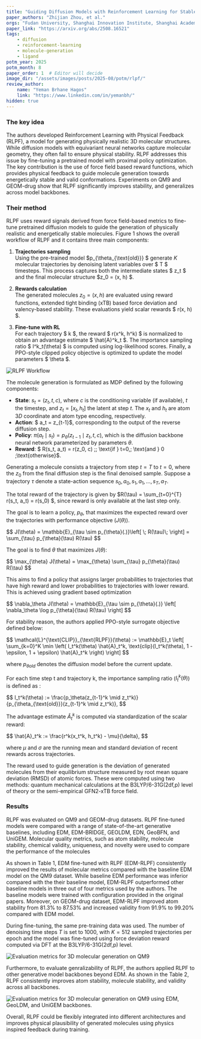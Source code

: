 ```yaml
---
title: "Guiding Diffusion Models with Reinforcement Learning for Stable Molecule Generation"
paper_authors: "Zhijian Zhou, et al."
orgs: "Fudan University, Shanghai Innovation Institute, Shanghai Academy of Artificial Intelligence for Science"
paper_link: "https://arxiv.org/abs/2508.16521"
tags:
    - diffusion
    - reinforcement-learning
    - molecule-generation
    - ligand
potm_year: 2025
potm_month: 8
paper_order: 1  # Editor will decide
image_dir: "/assets/images/posts/2025-08/potm/rlpf/"
review_author:
    name: "Yeman Brhane Hagos"
    link: "https://www.linkedin.com/in/yemanbh/"
hidden: true
---
```


### The key idea

The authors developed Reinforcement Learning with Physical Feedback (RLPF), a model for generating physically realistic 3D molecular structures. While diffusion models with equivariant neural networks capture molecular geometry, they often fail to ensure physical stability. RLPF addresses this issue by fine-tuning a pretrained model with proximal policy optimization. The key contribution is the use of force field based reward functions, which provides physical feedback to guide molecule generation towards energetically stable and valid conformations. Experiments on QM9 and GEOM-drug show that RLPF significantly improves stability, and generalizes across model backbones.


### Their method

RLPF uses reward signals derived from force field-based metrics to fine-tune pretrained diffusion models to guide the generation of physically realistic and energetically stable molecules. Figure 1 shows the overall workflow of RLPF and it contains three main components:


1. **Trajectories sampling**  
   Using the pre-trained model $p_{\theta_{\text{old}}} $ generate $K$ molecular trajectories by denoising latent variables over $ T $ timesteps. This process captures both the intermediate states $ z_t $ and the final molecular structure $z_0 = (x, h) $.  

2. **Rewards calculation**  
   The generated molecules $z_0 = (x, h)$ are evaluated using reward functions, extended tight binding (xTB) based force deviation and valency-based stability. These evaluations yield scalar rewards $ r(x, h) $.  

3. **Fine-tune with RL**  
   For each trajectory $ k $, the reward $ r(x^k, h^k) $ is normalized to obtain an advantage estimate $ \hat{A}^k_t $. The importance sampling ratio $ I^k_t(\theta) $ is computed using log-likelihood scores. Finally, a PPO-style clipped policy objective is optimized to update the model parameters $ \theta $.  


<img src="{{ page.image_dir | append: 'workflow.png' | relative_url }}" alt="RLPF Workflow">

The molecule generation is formulated as MDP defined by the following components:

- **State**: $s_t = (z_t, t, c)$, where $c$ is the conditioning variable (if available), $t$ the timestep, and $z_t = [x_t, h_t]$ the latent at step $t$. The $x_t$ and $h_t$ are atom $3D$ coordinate and atom type encoding, respectively. 
- **Action**: $ a_t = z_{t-1}$, corresponding to the output of the reverse diffusion step.  
- **Policy**: $\pi(a_t \mid s_t) = p_\theta(z_{t-1} \mid z_t, t, c)$, which is the diffusion backbone neural network parameterized by parameters $\theta$.
- **Reward**: $ R(s_t, a_t) = r(z_0, c) \;\; \text{if } t=0,\; \text{and } 0 \;\text{otherwise}$.  

Generating a molecule consists a trajectory from step $t=T$ to $t=0$, where the $z_0$ from the final diffusion step is the final denoised sample.  Suppose a trajectory $\tau$ denote a state-action sequence $s_0, a_0, s_1, a_1, \ldots, s_T, a_T$. 

The total reward of the trajectory is given by $R(\tau) = \sum_{t=0}^{T} r(s_t, a_t) = r(s_0) $, since reward is only available at the last step only. 

The goal is to learn a policy, $p_\theta$, that maximizes the expected reward over the trajectories with performance objective ($J(\theta)$).

<div>
 $$
J(\theta) = \mathbb{E}_{\tau \sim p_{\theta}(.)}\left[ \;  R(\tau)\; \right] 
= \sum_{\tau} p_{\theta}(\tau) R(\tau)
$$
</div>


The goal is to find $\theta$ that maximizes $J(\theta)$:

<div>
 $$
\max_{\theta} J(\theta) 
= \max_{\theta} \sum_{\tau} p_{\theta}(\tau) R(\tau)
$$
</div>

This aims to find a policy that assigns larger probabilities to trajectories that have high reward and lower probabilities to trajectories with lower reward. This is achieved using gradient based optimization

<div>
$$
\nabla_\theta J(\theta) =  \mathbb{E}_{\tau \sim p_{\theta}(.)} \left[ \nabla_\theta \log p_{\theta}(\tau) R(\tau) \right]
$$
</div>

For stability reason, the authors applied PPO-style surrogate objective defined below:

<div>
$$
\mathcal{L}^{\text{CLIP}}_{\text{RLPF}}(\theta) := \mathbb{E}_t \left[ \sum_{k=0}^K \min \left( I_t^k(\theta) \hat{A}_t^k, \text{clip}(I_t^k(\theta), 1 - \epsilon, 1 + \epsilon) \hat{A}_t^k \right) \right]
$$
</div>

where $p_{\theta old}$ denotes the diffusion model before the current update.

For each time step t and trajectory k, the importance sampling ratio ($I_t^k(\theta)$) is defined as :

<div>
$$
I_t^k(\theta) := \frac{p_\theta(z_{t-1}^k \mid z_t^k)}{p_{\theta_{\text{old}}}(z_{t-1}^k \mid z_t^k)},
$$
</div>

 The advantage estimate $\hat{A}_t^k$ is computed via standardization of the scalar reward:

<div>
$$
\hat{A}_t^k := \frac{r^k(x_t^k, h_t^k) - \mu}{\delta},
$$
</div>

where $\mu$ and $\sigma$ are the running mean and standard deviation of recent rewards across trajectories.

The reward used to guide generation is the deviation of generated molecules from their equilibrium structure measured by root mean square deviation (RMSD) of atomic forces. These were computed using two methods: quantum mechanical calculations at the B3LYP/6-31G(2df,p) level of theory or the semi-empirical GFN2-xTB force field. 


### Results

RLPF was evaluated on QM9 and GEOM-drug datasets. RLPF fine-tuned models were compared with a range of state-of-the-art generative baselines, including EDM, EDM-BRIDGE, GEOLDM, EDN, GeoBFN, and UniGEM. Molecular quality metrics, such as atom stability, molecule stability, chemical validity, uniqueness, and novelty were used to compare the performance of the molecules

As shown in Table 1, EDM fine-tuned with RLPF (EDM-RLPF) consistently improved the results of molecular metrics compared with the baseline EDM model on the QM9 dataset. While baseline EDM performance was inferior compared with the their baseline model, EDM-RLPF outperformed other baseline models in three out of four metrics used by the authors.  The baseline models were trained with configuration provided in the original papers.  Moreover, on GEOM-drug dataset, EDM-RLPF improved atom stability from $81.3\%$ to $87.53\%$ and increased validity from $91.9\%$ to $99.20\%$ compared with EDM model.

During fine-tuning, the same pre-training data was used.  The number of denoising time steps $T$ is set to $1000$, with $K = 512$ sampled trajectories per epoch and the model was fine-tuned using force deviation reward computed via DFT at the B3LYP/6-31G(2df,p) level. 


<img src="{{ page.image_dir | append: 'table1.png' | relative_url }}" alt=" Evaluation metrics for 3D molecular generation on QM9">
<figcaption></figcaption>

Furthermore, to evaluate genralizability of RLPF, the authors applied RLPF to other generative model backbones beyond EDM. As shown in the Table 2, RLPF consistently improves atom stability, molecule stability, and validity across all backbones.

<img src="{{ page.image_dir | append: 'table3.png' | relative_url }}" alt="Evaluation metrics for 3D molecular generation on QM9 using EDM, GeoLDM, and UniGEM backbones.">
<figcaption></figcaption>


Overall, RLPF could be flexibly integrated into different architectures and improves physical plausibility of generated molecules using physics inspired feedback during training.

